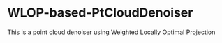 # WLOP-based-PtCloudDenoiser
This is a point cloud denoiser using Weighted Locally Optimal Projection
